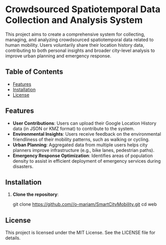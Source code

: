 # Crowdsourced Spatiotemporal Data Collection and Analysis System

This project aims to create a comprehensive system for collecting, managing, and analyzing crowdsourced spatiotemporal data related to human mobility. Users voluntarily share their location history data, contributing to both personal insights and broader city-level analysis to improve urban planning and emergency response.

## Table of Contents
- [Features](#features)
- [Installation](#installation)
- [License](#license)

## Features
- **User Contributions**: Users can upload their Google Location History data (in JSON or KMZ format) to contribute to the system.
- **Environmental Insights**: Users receive feedback on the environmental friendliness of their mobility patterns, such as walking or cycling.
- **Urban Planning**: Aggregated data from multiple users helps city planners improve infrastructure (e.g., bike lanes, pedestrian paths).
- **Emergency Response Optimization**: Identifies areas of population density to assist in efficient deployment of emergency services during disasters.

## Installation

1. **Clone the repository**:
 
   git clone https://github.com//o-mariam/SmartCityMobility.git
   cd web
   
## License

This project is licensed under the MIT License. See the LICENSE file for details.
